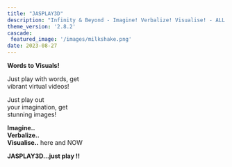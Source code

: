 ```yaml
---
title: "JASPLAY3D"
description: "Infinity & Beyond - Imagine! Verbalize! Visualise! - ALL IN ONE"
theme_version: '2.8.2'
cascade:
 featured_image: '/images/milkshake.png'
date: 2023-08-27
---
```


**Words to Visuals!**

Just play with words, get                                                                                                                                      
   vibrant virtual videos!

Just play out                                                                                                                                                     
   your imagination, get                                                                                                                                     
    stunning images!                                                                                                                                         
                                                                                                                                                             
**Imagine..                                                                                                                                                   
Verbalize..                                                                                                                                         
Visualise..** here and NOW

**JASPLAY3D…just play !!**

